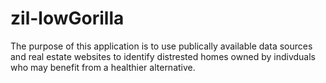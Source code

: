 # zil-lowGorilla

The purpose of this application is to use publically available data sources and real estate websites to identify distrested homes owned by indivduals who may benefit from a healthier alternative. 
